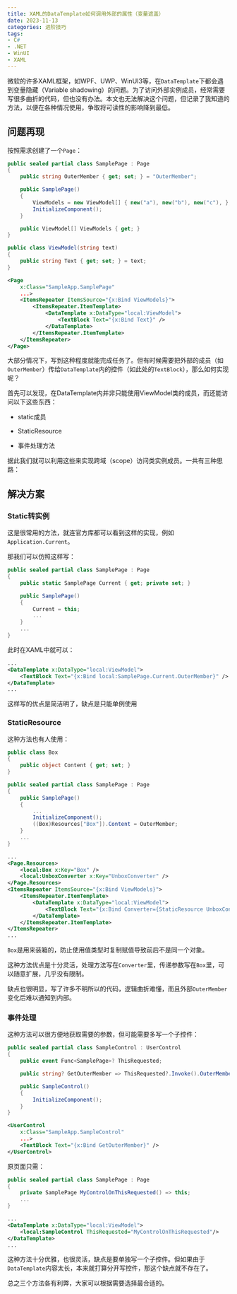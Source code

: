 ```yaml
---
title: XAML的DataTemplate如何调用外部的属性（变量遮盖）
date: 2023-11-13
categories: 进阶技巧
tags:
- C#
- .NET
- WinUI
- XAML
---
```

微软的许多XAML框架，如WPF、UWP、WinUI3等，在`DataTemplate`下都会遇到变量隐藏（Variable shadowing）的问题。为了访问外部实例成员，经常需要写很多曲折的代码，但也没有办法。本文也无法解决这个问题，但记录了我知道的方法，以便在各种情况使用，争取将可读性的影响降到最低。

## 问题再现

按照需求创建了一个`Page`：

```c#
public sealed partial class SamplePage : Page
{
    public string OuterMember { get; set; } = "OuterMember";

    public SamplePage()
    {
        ViewModels = new ViewModel[] { new("a"), new("b"), new("c"), };
        InitializeComponent();
    }

    public ViewModel[] ViewModels { get; }
}

public class ViewModel(string text)
{
    public string Text { get; set; } = text;
}
```

```xml
<Page
    x:Class="SampleApp.SamplePage"
    ...>
    <ItemsRepeater ItemsSource="{x:Bind ViewModels}">
        <ItemsRepeater.ItemTemplate>
            <DataTemplate x:DataType="local:ViewModel">
                <TextBlock Text="{x:Bind Text}" />
            </DataTemplate>
        </ItemsRepeater.ItemTemplate>
    </ItemsRepeater>
</Page>
```

大部分情况下，写到这种程度就能完成任务了。但有时候需要把外部的成员（如`OuterMember`）传给`DataTemplate`内的控件（如此处的`TextBlock`），那么如何实现呢？

首先可以发现，在DataTemplate内并非只能使用ViewModel类的成员，而还能访问以下这些东西：

* static成员

* StaticResource

* 事件处理方法

据此我们就可以利用这些来实现跨域（scope）访问类实例成员。一共有三种思路：

## 解决方案

### Static转实例

这是很常用的方法，就连官方库都可以看到这样的实现，例如`Application.Current`。

那我们可以仿照这样写：

```c#
public sealed partial class SamplePage : Page
{
    public static SamplePage Current { get; private set; }

    public SamplePage()
    {
        Current = this;
        ...
    }
    ...
}
```

此时在XAML中就可以：

```xml
...
<DataTemplate x:DataType="local:ViewModel">
    <TextBlock Text="{x:Bind local:SamplePage.Current.OuterMember}" />
</DataTemplate>
...
```

这样写的优点是简洁明了，缺点是只能单例使用

### StaticResource

这种方法也有人使用：

```c#
public class Box
{
    public object Content { get; set; }
}

public sealed partial class SamplePage : Page
{
    public SamplePage()
    {
        ...
        InitializeComponent();
        ((Box)Resources["Box"]).Content = OuterMember;
    }
    ...
}
```

```xml
...
<Page.Resources>
    <local:Box x:Key="Box" />
    <local:UnboxConverter x:Key="UnboxConverter" />
</Page.Resources>
<ItemsRepeater ItemsSource="{x:Bind ViewModels}">
    <ItemsRepeater.ItemTemplate>
        <DataTemplate x:DataType="local:ViewModel">
            <TextBlock Text="{x:Bind Converter={StaticResource UnboxConverter}, ConverterParameter={StaticResource Box}}" />
        </DataTemplate>
    </ItemsRepeater.ItemTemplate>
</ItemsRepeater>
...
```

`Box`是用来装箱的，防止使用值类型时复制赋值导致前后不是同一个对象。

这种方法优点是十分灵活，处理方法写在`Converter`里，传递参数写在`Box`里，可以随意扩展，几乎没有限制。

缺点也很明显，写了许多不明所以的代码，逻辑曲折难懂，而且外部`OuterMember`变化后难以通知到内部。

### 事件处理

这种方法可以很方便地获取需要的参数，但可能需要多写一个子控件：

```c#
public sealed partial class SampleControl : UserControl
{
    public event Func<SamplePage>? ThisRequested;

    public string? GetOuterMember => ThisRequested?.Invoke().OuterMember;

    public SampleControl()
    {
        InitializeComponent();
    }
}
```

```xml
<UserControl
    x:Class="SampleApp.SampleControl"
    ...>
    <TextBlock Text="{x:Bind GetOuterMember}" />
</UserControl>
```

原页面只需：

```c#
public sealed partial class SamplePage : Page
{
    private SamplePage MyControlOnThisRequested() => this;
    ...
}
```

```xml
...
<DataTemplate x:DataType="local:ViewModel">
    <local:SampleControl ThisRequested="MyControlOnThisRequested"/>
</DataTemplate>
...
```

这种方法十分优雅，也很灵活，缺点是要单独写一个子控件。但如果由于`DataTemplate`内容太长，本来就打算分开写控件，那这个缺点就不存在了。

总之三个方法各有利弊，大家可以根据需要选择最合适的。
